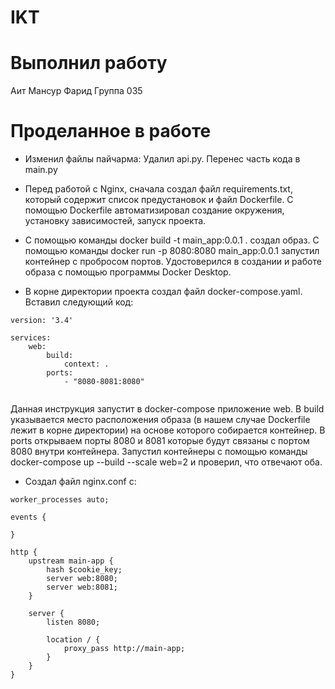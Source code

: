 # IKT
# Выполнил работу
Аит Мансур Фарид Группа 035
# Проделанное в работе
- Изменил файлы пайчарма: Удалил api.py. Перенес часть кода в main.py

- Перед работой с Nginx, сначала создал файл requirements.txt, который содержит список предустановок и файл Dockerfile. С помощью Dockerfile автоматизировал создание окружения, установку зависимостей, запуск проекта.

- С помощью команды docker build -t main_app:0.0.1 . создал образ. С помощью команды docker run -p 8080:8080 main_app:0.0.1 запустил контейнер с пробросом портов. Удостоверился в создании и работе образа с помощью программы Docker Desktop.

- В корне директории проекта создал файл docker-compose.yaml. Вставил следующий код:
```
version: '3.4'

services:
    web:
        build:
            context: .
        ports:
            - "8080-8081:8080" 
   
```
Данная инструкция запустит в docker-compose приложение web. В build указывается место расположения образа (в нашем случае Dockerfile лежит в корне директории) на основе которого собирается контейнер. В ports открываем порты 8080 и 8081 которые будут связаны с портом 8080 внутри контейнера. Запустил контейнеры с помощью команды docker-compose up --build --scale web=2 и проверил, что отвечают оба.

- Создал файл nginx.conf с:
```
worker_processes auto;

events {

}

http {
    upstream main-app {
        hash $cookie_key;
        server web:8080;
        server web:8081;
    }

    server {
        listen 8080;

        location / {
            proxy_pass http://main-app;
        }
    }
}
```
